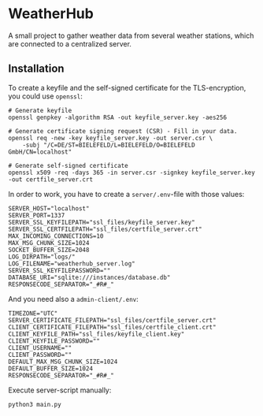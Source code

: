 # WeatherHub

A small project to gather weather data from several weather stations, which are connected to a centralized server.

## Installation

To create a keyfile and the self-signed certificate for the TLS-encryption, you could use `openssl`:

```
# Generate keyfile
openssl genpkey -algorithm RSA -out keyfile_server.key -aes256

# Generate certificate signing request (CSR) - Fill in your data.
openssl req -new -key keyfile_server.key -out server.csr \
    -subj "/C=DE/ST=BIELEFELD/L=BIELEFELD/O=BIELEFELD GmbH/CN=localhost"

# Generate self-signed certificate
openssl x509 -req -days 365 -in server.csr -signkey keyfile_server.key -out certfile_server.crt
```

In order to work, you have to create a `server/.env`-file with those values:

```
SERVER_HOST="localhost"
SERVER_PORT=1337
SERVER_SSL_KEYFILEPATH="ssl_files/keyfile_server.key"
SERVER_SSL_CERTFILEPATH="ssl_files/certfile_server.crt"
MAX_INCOMING_CONNECTIONS=10
MAX_MSG_CHUNK_SIZE=1024
SOCKET_BUFFER_SIZE=2048
LOG_DIRPATH="logs/"
LOG_FILENAME="weatherhub_server.log"
SERVER_SSL_KEYFILEPASSWORD=""
DATABASE_URI="sqlite:///instances/database.db"
RESPONSECODE_SEPARATOR="_#R#_"
```

And you need also a `admin-client/.env`:

```
TIMEZONE="UTC"
SERVER_CERTIFICATE_FILEPATH="ssl_files/certfile_server.crt"
CLIENT_CERTIFICATE_FILEPATH="ssl_files/certfile_client.crt"
CLIENT_KEYFILE_PATH="ssl_files/keyfile_client.key"
CLIENT_KEYFILE_PASSWORD=""
CLIENT_USERNAME=""
CLIENT_PASSWORD=""
DEFAULT_MAX_MSG_CHUNK_SIZE=1024
DEFAULT_BUFFER_SIZE=1024
RESPONSECODE_SEPARATOR="_#R#_"
```


Execute server-script manually:

```BASH
python3 main.py
```
